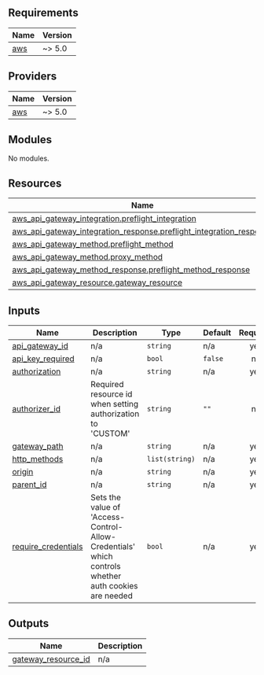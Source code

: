 <!-- BEGIN_TF_DOCS -->

## Requirements

| Name                                                   | Version |
| ------------------------------------------------------ | ------- |
| <a name="requirement_aws"></a> [aws](#requirement_aws) | ~> 5.0  |

## Providers

| Name                                             | Version |
| ------------------------------------------------ | ------- |
| <a name="provider_aws"></a> [aws](#provider_aws) | ~> 5.0  |

## Modules

No modules.

## Resources

| Name                                                                                                                                                                                | Type     |
| ----------------------------------------------------------------------------------------------------------------------------------------------------------------------------------- | -------- |
| [aws_api_gateway_integration.preflight_integration](https://registry.terraform.io/providers/hashicorp/aws/latest/docs/resources/api_gateway_integration)                            | resource |
| [aws_api_gateway_integration_response.preflight_integration_response](https://registry.terraform.io/providers/hashicorp/aws/latest/docs/resources/api_gateway_integration_response) | resource |
| [aws_api_gateway_method.preflight_method](https://registry.terraform.io/providers/hashicorp/aws/latest/docs/resources/api_gateway_method)                                           | resource |
| [aws_api_gateway_method.proxy_method](https://registry.terraform.io/providers/hashicorp/aws/latest/docs/resources/api_gateway_method)                                               | resource |
| [aws_api_gateway_method_response.preflight_method_response](https://registry.terraform.io/providers/hashicorp/aws/latest/docs/resources/api_gateway_method_response)                | resource |
| [aws_api_gateway_resource.gateway_resource](https://registry.terraform.io/providers/hashicorp/aws/latest/docs/resources/api_gateway_resource)                                       | resource |

## Inputs

| Name                                                                                       | Description                                                                                         | Type           | Default | Required |
| ------------------------------------------------------------------------------------------ | --------------------------------------------------------------------------------------------------- | -------------- | ------- | :------: |
| <a name="input_api_gateway_id"></a> [api_gateway_id](#input_api_gateway_id)                | n/a                                                                                                 | `string`       | n/a     |   yes    |
| <a name="input_api_key_required"></a> [api_key_required](#input_api_key_required)          | n/a                                                                                                 | `bool`         | `false` |    no    |
| <a name="input_authorization"></a> [authorization](#input_authorization)                   | n/a                                                                                                 | `string`       | n/a     |   yes    |
| <a name="input_authorizer_id"></a> [authorizer_id](#input_authorizer_id)                   | Required resource id when setting authorization to 'CUSTOM'                                         | `string`       | `""`    |    no    |
| <a name="input_gateway_path"></a> [gateway_path](#input_gateway_path)                      | n/a                                                                                                 | `string`       | n/a     |   yes    |
| <a name="input_http_methods"></a> [http_methods](#input_http_methods)                      | n/a                                                                                                 | `list(string)` | n/a     |   yes    |
| <a name="input_origin"></a> [origin](#input_origin)                                        | n/a                                                                                                 | `string`       | n/a     |   yes    |
| <a name="input_parent_id"></a> [parent_id](#input_parent_id)                               | n/a                                                                                                 | `string`       | n/a     |   yes    |
| <a name="input_require_credentials"></a> [require_credentials](#input_require_credentials) | Sets the value of 'Access-Control-Allow-Credentials' which controls whether auth cookies are needed | `bool`         | n/a     |   yes    |

## Outputs

| Name                                                                                         | Description |
| -------------------------------------------------------------------------------------------- | ----------- |
| <a name="output_gateway_resource_id"></a> [gateway_resource_id](#output_gateway_resource_id) | n/a         |

<!-- END_TF_DOCS -->
